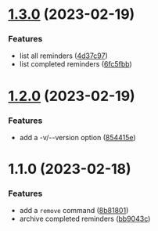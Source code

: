 # [1.3.0](https://github.com/ddbas/remindd-cli/compare/v1.2.0...v1.3.0) (2023-02-19)


### Features

* list all reminders ([4d37c97](https://github.com/ddbas/remindd-cli/commit/4d37c9790f579d8f4fc41302dbaa38c7e05c94ae))
* list completed reminders ([6fc5fbb](https://github.com/ddbas/remindd-cli/commit/6fc5fbbdee3b9f906c049396cb6a7ac239d630d0))



# [1.2.0](https://github.com/ddbas/remindd-cli/compare/v1.1.0...v1.2.0) (2023-02-19)


### Features

* add a -v/--version option ([854415e](https://github.com/ddbas/remindd-cli/commit/854415e7f00547bfd3db0b5b430e8c4f8a9670aa))



# 1.1.0 (2023-02-18)


### Features

* add a `remove` command ([8b81801](https://github.com/ddbas/remindd-cli/commit/8b81801a0b152898f5b5440def1051fc5edbffc0))
* archive completed reminders ([bb9043c](https://github.com/ddbas/remindd-cli/commit/bb9043c2ffe21121d830cc869bf797f152f04486))



